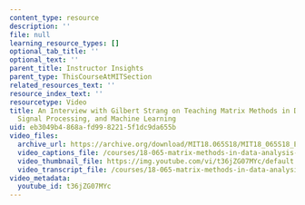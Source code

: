 ```yaml
---
content_type: resource
description: ''
file: null
learning_resource_types: []
optional_tab_title: ''
optional_text: ''
parent_title: Instructor Insights
parent_type: ThisCourseAtMITSection
related_resources_text: ''
resource_index_text: ''
resourcetype: Video
title: An Interview with Gilbert Strang on Teaching Matrix Methods in Data Analysis,
  Signal Processing, and Machine Learning
uid: eb3049b4-868a-fd99-8221-5f1dc9da655b
video_files:
  archive_url: https://archive.org/download/MIT18.065S18/MIT18_065S18_Educator_Video_300k.mp4
  video_captions_file: /courses/18-065-matrix-methods-in-data-analysis-signal-processing-and-machine-learning-spring-2018/a147a217c04d57609c102d3c7f3935ba_t36jZG07MYc.vtt
  video_thumbnail_file: https://img.youtube.com/vi/t36jZG07MYc/default.jpg
  video_transcript_file: /courses/18-065-matrix-methods-in-data-analysis-signal-processing-and-machine-learning-spring-2018/14d608fa21de1a71016c8c2b0f4828f0_t36jZG07MYc.pdf
video_metadata:
  youtube_id: t36jZG07MYc
---
```

